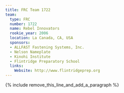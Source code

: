 ```yaml
---
title: FRC Team 1722
team:
  type: FRC
  number: 1722
  name: Rebel Innovators
  rookie_year: 2006
  location: La Canada, CA, USA
  sponsors:
  - ALLFAST Fastening Systems, Inc.
  - Nelson Nameplate
  - Kinohi Institute
  - Flintridge Preparatory School
  links:
    Website: http://www.flintridgeprep.org
---
```


{% include remove_this_line_and_add_a_paragraph %}